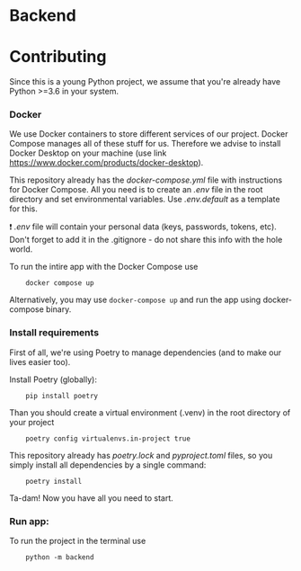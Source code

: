 # Backend

# Contributing
Since this is a young Python project, we assume that you're already have Python >=3.6 in your system.

### Docker
We use Docker containers to store different services of our project.
Docker Compose manages all of these stuff for us.
Therefore we advise to install Docker Desktop on your machine (use link https://www.docker.com/products/docker-desktop).

This repository already has the *docker-compose.yml* file with instructions for Docker Compose. All you need is to create an *.env* file in the root directory and set environmental variables. Use *.env.default* as a template for this.

:exclamation: *.env* file will contain your personal data (keys, passwords, tokens, etc). Don't forget to add it in the .gitignore - do not share this info with the hole world.

To run the intire app with the Docker Compose use
```
    docker compose up
```
Alternatively, you may use `docker-compose up` and run the app using docker-compose binary.

### Install requirements
First of all, we're using Poetry to manage dependencies (and to make our lives easier too).

Install Poetry (globally):
```
    pip install poetry
```
Than you should create a virtual environment (.venv) in the root directory of your project
```
    poetry config virtualenvs.in-project true
```
This repository already has *poetry.lock* and *pyproject.toml* files, so you simply install all dependencies by a single command:
```
    poetry install
```
Ta-dam! Now you have all you need to start.

### Run app:
To run the project in the terminal use
```
    python -m backend
```
